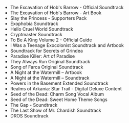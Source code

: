 - The Excavation of Hob's Barrow - Official Soundtrack
- The Excavation of Hob's Barrow - Art Book 
- Slay the Princess - Supporters Pack
- Exophobia Soundtrack
- Hello Cruel World Soundtrack
- Cryptmaster Soundtrack
- To Be A King Volume 2 - Official Guide
- I Was a Teenage Exocolonist Soundtrack and Artbook
- Soundtrack for Secrets of Grindea
- Paradise Killer: Art of Paradise
- They Always Run Original Soundtrack
- Song of Farca Original Soundtrack
- A Night at the Watermill – Artbook 
- A Night at the Watermill – Soundtrack 
- Powers in the Basement Extended Soundtrack
- Realms of Arkania: Star Trail - Digital Deluxe Content 
- Seed of the Dead: Charm Song Vocal Album
- Seed of the Dead: Sweet Home Theme Songs
- The Gap - Soundtrack 
- The Last Show of Mr. Chardish Soundtrack
- DROS Soundtrack 
